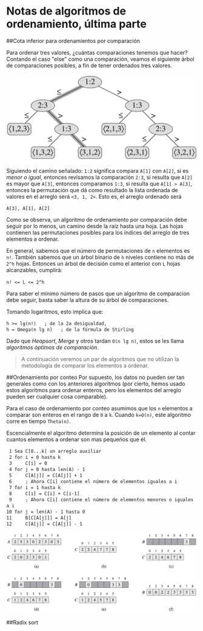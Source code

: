 # Notas de algoritmos de ordenamiento, última parte

##Cota inferior para ordenamientos por comparación

Para ordenar tres valores, ¿cuántas comparaciones tenemos que hacer? Contando el caso "else" como una comparación, veamos el siguiente árbol de comparaciones posibles, a fin de tener ordenados tres valores.

![arbol de comparaciones](imagenes/arbol_de_orden.png "Árbol de comparaciones")

Siguiendo el camino señalado: ``1:2`` significa compara ``A[1]`` con ``A[2]``, si es _menor o igual_, entonces revisamos la comparación ``2:3``, si resulta que ``A[2]`` es mayor que ``A[3]``, entonces comparamos ``1:3``, si resulta que ``A[1] > A[3]``, entonces la permutación que dá como resultado la lista ordenada de valores en el arreglo será ``<3, 1, 2>``. Esto es, el arreglo ordenado será

    A[3], A[1], A[2]

Como se observa, un algoritmo de ordenamiento por comparación debe seguir por lo menos, un camino desde la raíz hasta una hoja. Las hojas contienen las permutaciones posibles para los índices del arreglo de tres elementos a ordenar.

En general, sabemos que el número de permutaciones de ``n`` elementos es ``n!``. También sabemos que un árbol binario de ``h`` niveles contiene no más de ``2^h`` hojas. Entonces un árbol de decisión como el anterior con ``L`` hojas alcanzables, cumplirá:

``n! <= L <= 2^h``

Para saber el mínimo número de pasos que un algoritmo de comparacion debe seguir, basta saber la altura de su árbol de comparaciones.

Tomando logaritmos, esto implica que:

    h >= lg(n!)   ; de la 2a desigualdad,
    h = Omega(n lg n)   ; de la fórmula de Stirling

Dado que *Heapsort*, *Merge* y otros tardan ``O(n lg n)``, estos se les llama *algoritmos óptimos de comparación*.

> A continuación veremos un par de algoritmos que no utilizan la metodología de comparar los elementos a ordenar.

##Ordenamiento por conteo
Por supuesto, los datos no pueden ser tan generales como con los anteriores algoritmos (por cierto, hemos usado estos algoritmos para ordenar enteros, pero los elementos del arreglo pueden ser cualquier cosa comparable).

Para el caso de ordenamiento por conteo asumimos que los ``n`` elementos a comparar son enteros en el rango de ``0`` a ``k``. Cuando ``k=O(n)``, este algoritmo corre en tiempo ``Theta(n)``.

Escencialmente el algoritmo determina la posición de un elemento al contar cuantos elementos a ordenar son mas pequeños que él.

```
 1 Sea C[0...k] un arreglo auxiliar
 2 for i = 0 hasta k
 3     C[i] = 0
 4 for j = 0 hasta len(A) - 1
 5     C[A[j]] = C[A[j]] + 1
 6     ; Ahora C[i] contiene el número de elementos iguales a i
 7 for i = 1 hasta k
 8     C[i] = C[i] + C[i-1]
 9     ; Ahora C[i] contiene el número de elementos menores o iguales a i
10 for j = len(A) - 1 hasta 0
11     B[C[A[j]]] = A[j]
12     C[A[j]] = C[A[j]] - 1
```
![conteo](imagenes/conteo.png "Ejemplo de conteo")

##Radix sort
